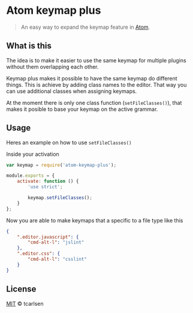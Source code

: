 # Atom keymap plus

> An easy way to expand the keymap feature in [Atom](http://atom.io).

## What is this

The idea is to make it easier to use the same keymap for multiple plugins without them overlapping each other.

Keymap plus makes it possible to have the same keymap do different things. This is achieve by adding class names to the editor. That way you can use additional classes when assigning keymaps.

At the moment there is only one class function (`setFileClasses()`), that makes it posible to base your keymap on the active grammar.

## Usage

Heres an example on how to use `setFileClasses()`

Inside your activation
```javascript
var keymap = require('atom-keymap-plus');

module.exports = {
    activate: function () {
        'use strict';

        keymap.setFileClasses();
    }
};
```

Now you are able to make keymaps that a specific to a file type like this
```json
{
    ".editor.javascript": {
        "cmd-alt-l": "jslint"
    },
    ".editor.css": {
        "cmd-alt-l": "csslint"
    }
}
```

## License

[MIT](http://opensource.org/licenses/MIT) © tcarlsen
